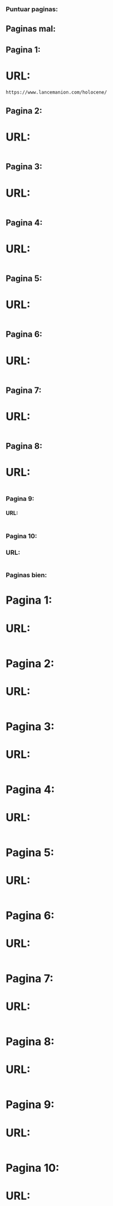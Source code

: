 ### Puntuar paginas:

## Paginas mal:
## Pagina 1:

# URL:
```
https://www.lancemanion.com/holocene/
```

## Pagina 2:

# URL:
```

```

## Pagina 3:

# URL:
```

```

## Pagina 4:

# URL:
```

```

## Pagina 5:

# URL:
```

```

## Pagina 6:

# URL:
```

```

## Pagina 7:

# URL:
```

```

## Pagina 8:

# URL:
```

```

### Pagina 9:

#### URL:
```

```

### Pagina 10:

### URL:
```

```



### Paginas bien:
# Pagina 1:

# URL:
```

```

# Pagina 2:

# URL:
```

```

# Pagina 3:

# URL:
```

```

# Pagina 4:

# URL:
```

```

# Pagina 5:

# URL:
```

```

# Pagina 6:

# URL:
```

```

# Pagina 7:

# URL:
```

```

# Pagina 8:

# URL:
```

```

# Pagina 9:

# URL:
```

```

# Pagina 10:

# URL:
```

```